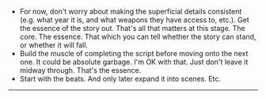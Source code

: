 - For now, don't worry about making the superficial details consistent (e.g. what year it is, and what weapons they have access to, etc.). Get the essence of the story out. That's all that matters at this stage. The core. The essence. That which you can tell whether the story can stand, or whether it will fall.
- Build the muscle of completing the script before moving onto the next one. It could be absolute garbage. I'm OK with that. Just don't leave it midway through. That's the essence.
- Start with the beats. And only later expand it into scenes. Etc.

---



